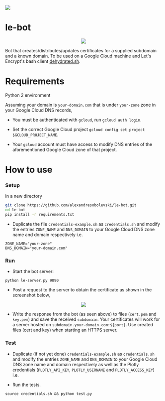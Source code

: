 <img src="https://circleci.com/gh/plotly/le-bot.svg?style=shield&circle-token=b125d59fd644e3d5eb1d17562c7bc817425861aa"></br>

# le-bot

<p align="center">
<img src="https://vectr.com/iloveorange/canJ3TwIm.png?width=642.52&height=310&select=canJ3TwImpage0">
</p>

Bot that creates/distributes/updates certificates for a supplied subdomain and a known domain.
To be used on a Google Cloud machine and Let's Encrypt's bash client [dehydrated.sh](https://github.com/lukas2511/dehydrated).

# Requirements
Python 2 environment

Assuming your domain is `your-domain.com` that is under `your-zone` zone in your Google Cloud DNS records,

- You must be authenticated with `gcloud`, run `gcloud auth login`.

- Set the correct Google Cloud project `gcloud config set project $GCLOUD_PROJECT_NAME`.

- Your `gcloud` account must have access to modify DNS entries of the aforementioned Google Cloud zone of that project.

# How to use

### Setup

In a new directory
```bash
git clone https://github.com/alexandresobolevski/le-bot.git
cd le-bot
pip install -r requirements.txt
```

- Duplicate the file `credentials-example.sh` as `credentials.sh` and modify the entries  `ZONE_NAME` and `DNS_DOMAIN` to your Google Cloud DNS zone name and domain respectively i.e.
```
ZONE_NAME="your-zone"
DNS_DOMAIN="your-domain.com"
```

### Run

- Start the bot server:
```
python le-server.py 9090
```

- Post a request to the server to obtain the certificate as shown in the screenshot below,

<p align="center">
    <img src="http://i.imgur.com/C65sI6h.png)">
</p>

- Write the response from the bot (as seen above) to files (`cert.pem` and `key.pem`) and save the received `subdomain`. Your certificates will work for a server hosted on `subdomain.your-domain.com:${port}`. Use created files (cert and key) when starting an HTTPS server.

### Test

- Duplicate (if not yet done) `credentials-example.sh` as `credentials.sh` and modify the entries  `ZONE_NAME` and `DNS_DOMAIN` to your Google Cloud DNS zone name and domain respectively as well as the Plotly credentials (`PLOTLY_API_KEY`, `PLOTLY_USERNAME` and `PLOTLY_ACCESS_KEY`) i.e.

- Run the tests.
```
source credentials.sh && python test.py
```
